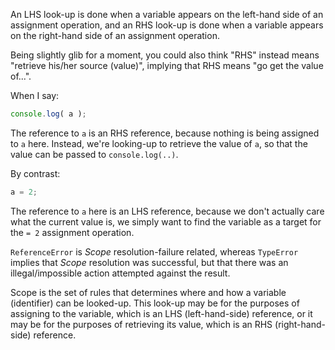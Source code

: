 An LHS look-up is done when a variable appears on the left-hand side of an assignment operation, and an RHS look-up is done when a variable appears on the right-hand side of an assignment operation.

Being slightly glib for a moment, you could also think "RHS" instead means "retrieve his/her source (value)", implying that RHS means "go get the value of...".

When I say:

```js
console.log( a );
```

The reference to `a` is an RHS reference, because nothing is being assigned to `a` here. Instead, we're looking-up to retrieve the value of `a`, so that the value can be passed to `console.log(..)`.

By contrast:

```js
a = 2;
```

The reference to `a` here is an LHS reference, because we don't actually care what the current value is, we simply want to find the variable as a target for the `= 2` assignment operation.

`ReferenceError` is *Scope* resolution-failure related, whereas `TypeError` implies that *Scope* resolution was successful, but that there was an illegal/impossible action attempted against the result.

Scope is the set of rules that determines where and how a variable (identifier) can be looked-up. This look-up may be for the purposes of assigning to the variable, which is an LHS (left-hand-side) reference, or it may be for the purposes of retrieving its value, which is an RHS (right-hand-side) reference.
